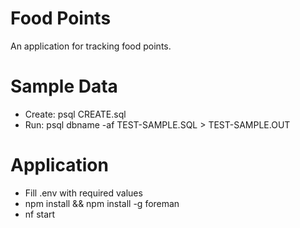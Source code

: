 Food Points
====
An application for tracking food points.

Sample Data
====
* Create: psql CREATE.sql
* Run: psql dbname -af TEST-SAMPLE.SQL > TEST-SAMPLE.OUT

Application
====
* Fill .env with required values
* npm install && npm install -g foreman
* nf start